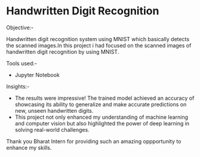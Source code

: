 # Handwritten Digit Recognition

Objective:-

Handwritten digit recognition system using MNIST which basically detects the scanned images.In this project i had focused on the scanned images of handwritten digit recognition by using MNIST.

Tools used:-
- Jupyter Notebook

Insights:-

- The results were impressive! The trained model achieved an accuracy of showcasing its ability to generalize and make accurate predictions on new, unseen handwritten digits.
- This project not only enhanced my understanding of machine learning and computer vision but also highlighted the power of deep learning in solving real-world challenges.
  
Thank you Bharat Intern for providing such an amazing oppportunity to enhance my skills.

